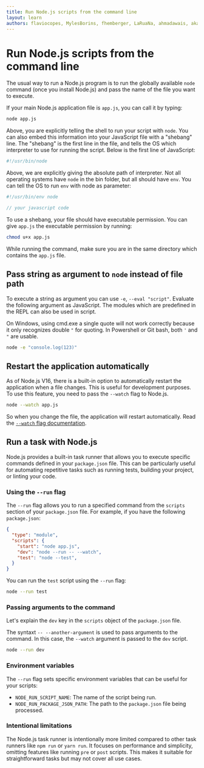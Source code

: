 ```yaml
---
title: Run Node.js scripts from the command line
layout: learn
authors: flaviocopes, MylesBorins, fhemberger, LaRuaNa, ahmadawais, akazyti, AugustinMauroy
---
```


# Run Node.js scripts from the command line

The usual way to run a Node.js program is to run the globally available `node` command (once you install Node.js) and pass the name of the file you want to execute.

If your main Node.js application file is `app.js`, you can call it by typing:

```bash
node app.js
```

Above, you are explicitly telling the shell to run your script with `node`. You can also embed this information into your JavaScript file with a "shebang" line. The "shebang" is the first line in the file, and tells the OS which interpreter to use for running the script. Below is the first line of JavaScript:

```js
#!/usr/bin/node
```

Above, we are explicitly giving the absolute path of interpreter. Not all operating systems have `node` in the bin folder, but all should have `env`. You can tell the OS to run `env` with node as parameter:

```js
#!/usr/bin/env node

// your javascript code
```

To use a shebang, your file should have executable permission. You can give `app.js` the executable permission by running:

```bash
chmod u+x app.js
```

While running the command, make sure you are in the same directory which contains the `app.js` file.

## Pass string as argument to `node` instead of file path

To execute a string as argument you can use `-e`, `--eval "script"`. Evaluate the following argument as JavaScript. The modules which are predefined in the REPL can also be used in script.

On Windows, using cmd.exe a single quote will not work correctly because it only recognizes double `"` for quoting. In Powershell or Git bash, both `'` and `"` are usable.

```bash
node -e "console.log(123)"
```

## Restart the application automatically

As of Node.js V16, there is a built-in option to automatically restart the application when a file changes. This is useful for development purposes.
To use this feature, you need to pass the `--watch` flag to Node.js.

```bash
node --watch app.js
```

So when you change the file, the application will restart automatically.
Read the [`--watch` flag documentation](https://nodejs.org/docs/latest-v22.x/api/cli.html#--watch).

## Run a task with Node.js

Node.js provides a built-in task runner that allows you to execute specific commands defined in your `package.json` file. This can be particularly useful for automating repetitive tasks such as running tests, building your project, or linting your code.

### Using the `--run` flag

The `--run` flag allows you to run a specified command from the `scripts` section of your `package.json` file. For example, if you have the following `package.json`:

```json
{
  "type": "module",
  "scripts": {
    "start": "node app.js",
    "dev": "node --run -- --watch",
    "test": "node --test",
  }
}
```

You can run the `test` script using the `--run` flag:

```bash
node --run test
```

### Passing arguments to the command

Let's explain the `dev` key in the `scripts` object of the `package.json` file.

The syntaxt `-- --another-argument` is used to pass arguments to the command. In this case, the `--watch` argument is passed to the `dev` script.

```bash
node --run dev
```

### Environment variables

The `--run` flag sets specific environment variables that can be useful for your scripts:

- `NODE_RUN_SCRIPT_NAME`: The name of the script being run.
- `NODE_RUN_PACKAGE_JSON_PATH`: The path to the `package.json` file being processed.

### Intentional limitations

The Node.js task runner is intentionally more limited compared to other task runners like `npm run` or `yarn run`. It focuses on performance and simplicity, omitting features like running `pre` or `post` scripts. This makes it suitable for straightforward tasks but may not cover all use cases.
